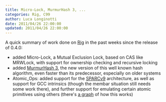 ```yaml
---
title: Micro-Lock, MurmurHash 3, ...
categories: Rig, C99
author: Luca Longinotti
date: 2011/04/26 22:00:00
updated: 2011/04/26 22:00:00
---
```

A quick summary of work done on [Rig][1] in the past weeks since the release of 0.4.0:

* added Micro-Lock, a Mutual Exclusion Lock, based on CAS like MRWLock, with support for ownership checking
  and recursive locking
* added [MurmurHash 3][2], the new version of this well known hash algorithm, even faster than its predecessor,
  especially on older systems
* Atomic_Ops: added support for the [SPARCv9][3] architecture, as well as support for GCC intrinsics (though
  the membar situation still needs some work there), and further support for emulating certain atomic
  primitives using others (there's [a graph][4] of how this works)

[1]: https://dev.longi.li/Rig/ "Rig"
[2]: https://code.google.com/p/smhasher/ "MurmurHash"
[3]: http://developers.sun.com/solaris/articles/sparcv9.pdf "SPARC v9 Manual"
[4]: https://dev.longi.li/Rig/export/962/articles/atomic_ops_graph.jpg "Atomic_Ops graph"
